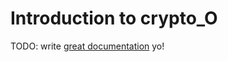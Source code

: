 # Introduction to crypto_O

TODO: write [great documentation](http://jacobian.org/writing/what-to-write/)
 yo!
